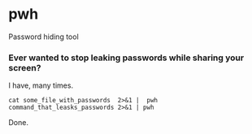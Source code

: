 # pwh

Password hiding tool

### Ever wanted to stop leaking passwords while sharing your screen?

I have, many times.

```
cat some_file_with_passwords  2>&1 |  pwh 
command_that_leasks_passwords 2>&1 | pwh
```

Done.
